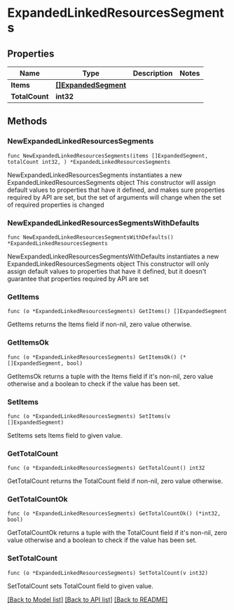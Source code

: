 # ExpandedLinkedResourcesSegments

## Properties

Name | Type | Description | Notes
------------ | ------------- | ------------- | -------------
**Items** | [**[]ExpandedSegment**](ExpandedSegment.md) |  | 
**TotalCount** | **int32** |  | 

## Methods

### NewExpandedLinkedResourcesSegments

`func NewExpandedLinkedResourcesSegments(items []ExpandedSegment, totalCount int32, ) *ExpandedLinkedResourcesSegments`

NewExpandedLinkedResourcesSegments instantiates a new ExpandedLinkedResourcesSegments object
This constructor will assign default values to properties that have it defined,
and makes sure properties required by API are set, but the set of arguments
will change when the set of required properties is changed

### NewExpandedLinkedResourcesSegmentsWithDefaults

`func NewExpandedLinkedResourcesSegmentsWithDefaults() *ExpandedLinkedResourcesSegments`

NewExpandedLinkedResourcesSegmentsWithDefaults instantiates a new ExpandedLinkedResourcesSegments object
This constructor will only assign default values to properties that have it defined,
but it doesn't guarantee that properties required by API are set

### GetItems

`func (o *ExpandedLinkedResourcesSegments) GetItems() []ExpandedSegment`

GetItems returns the Items field if non-nil, zero value otherwise.

### GetItemsOk

`func (o *ExpandedLinkedResourcesSegments) GetItemsOk() (*[]ExpandedSegment, bool)`

GetItemsOk returns a tuple with the Items field if it's non-nil, zero value otherwise
and a boolean to check if the value has been set.

### SetItems

`func (o *ExpandedLinkedResourcesSegments) SetItems(v []ExpandedSegment)`

SetItems sets Items field to given value.


### GetTotalCount

`func (o *ExpandedLinkedResourcesSegments) GetTotalCount() int32`

GetTotalCount returns the TotalCount field if non-nil, zero value otherwise.

### GetTotalCountOk

`func (o *ExpandedLinkedResourcesSegments) GetTotalCountOk() (*int32, bool)`

GetTotalCountOk returns a tuple with the TotalCount field if it's non-nil, zero value otherwise
and a boolean to check if the value has been set.

### SetTotalCount

`func (o *ExpandedLinkedResourcesSegments) SetTotalCount(v int32)`

SetTotalCount sets TotalCount field to given value.



[[Back to Model list]](../README.md#documentation-for-models) [[Back to API list]](../README.md#documentation-for-api-endpoints) [[Back to README]](../README.md)


